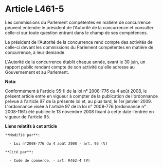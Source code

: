 # Article L461-5

Les commissions du Parlement compétentes en matière de concurrence peuvent entendre le président de l'Autorité de la
concurrence et consulter celle-ci sur toute question entrant dans le champ de ses compétences. 

Le président de l'Autorité de la concurrence rend compte des activités de celle-ci devant les commissions du Parlement
compétentes en matière de concurrence, à leur demande. 

L'Autorité de la concurrence établit chaque année, avant le 30 juin, un rapport public rendant compte de son activité qu'elle
adresse au Gouvernement et au Parlement.

**Nota:**

Conformément à l'article 95-II de la loi n° 2008-776 du 4 août 2008, le présent article entre en vigueur à compter de la
publication de l'ordonnance prévue à l'article 97 de la présente loi et, au plus tard, le 1er janvier 2009. L'ordonnance
visée à l'article 97 de la loi n° 2008-776 (ordonnance n° 2008-1161) été publiée le 13 novembre 2008 fixant à cette date
l'entrée en vigueur de l'article 95.

**Liens relatifs à cet article**

	**Modifié par**:

	  - Loi n°2008-776 du 4 août 2008 - art. 95 (V)

	**Cité par**:

	  - Code de commerce. - art. R462-4 (V)

